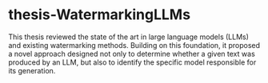 # thesis-WatermarkingLLMs
This thesis reviewed the state of the art in large language models (LLMs) and existing watermarking methods. Building on this foundation, it proposed a novel approach designed not only to determine whether a given text was produced by an LLM, but also to identify the specific model responsible for its generation.
